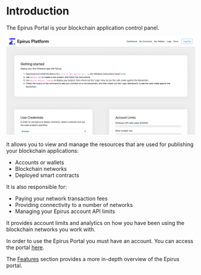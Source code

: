 # Introduction

The Epirus Portal is your blockchain application control panel.

![Epirus Portal dashboard](./img/dashboard.png)

It allows you to view and manage the resources that are used for publishing your blockchain 
applications:

- Accounts or wallets
- Blockchain networks
- Deployed smart contracts

It is also responsible for:

- Paying your network transaction fees
- Providing connectivity to a number of networks
- Managing your Epirus account API limits

It provides account limits and analytics on how you have been using the blockchain networks 
you work with.

In order to use the Epirus Portal you must have an account. You can access the portal 
[here](https://app.epirus.io/oidc/authenticate/). 

The [Features](features.md) section provides a more in-depth overview of the Epirus portal.
